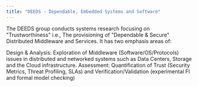 ```yaml
---
title: "DEEDS - Dependable, Embedded Systems and Software"
---
```


The DEEDS group conducts systems research focusing on "Trustworthiness" i.e., The provisioning of "Dependable & Secure" Distributed Middleware and Services. It has two emphasis areas of:

Design & Analysis: Exploration of Middleware (Software/OS/Protocols) issues in distributed and networked systems such as Data Centers, Storage and the Cloud infrastructure.
Assessment: Quantification of Trust (Security Metrics, Threat Profiling, SLAs) and Verification/Validation (experimental FI and formal model checking)

